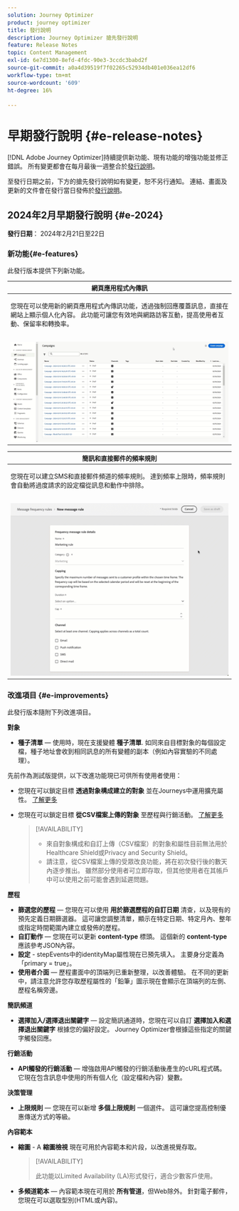 ```yaml
---
solution: Journey Optimizer
product: journey optimizer
title: 發行說明
description: Journey Optimizer 搶先發行說明
feature: Release Notes
topic: Content Management
exl-id: 6e7d1300-8efd-4fdc-90e3-3ccdc3babd2f
source-git-commit: a0a4d39519f7f02265c52934db401e036ea12df6
workflow-type: tm+mt
source-wordcount: '609'
ht-degree: 16%

---
```


# 早期發行說明 {#e-release-notes}

[!DNL Adobe Journey Optimizer]持續提供新功能、現有功能的增強功能並修正錯誤。 所有變更都會在每月最後一週整合於[發行說明](release-notes.md)。

至發行日期之前，下方的搶先發行說明如有變更，恕不另行通知。 連結、畫面及更新的文件會在發行當日發佈於[發行說明](release-notes.md)。

## 2024年2月早期發行說明 {#e-2024}

**發行日期**： 2024年2月21日至22日

### 新功能{#e-features}

此發行版本提供下列新功能。


<table>
<thead>
<tr>
<th><strong>網頁應用程式內傳訊</strong><br/></th>
</tr>
</thead>
<tbody>
<tr>
<td>
<p>您現在可以使用新的網頁應用程式內傳訊功能，透過強制回應覆蓋訊息，直接在網站上顯示個人化內容。 此功能可讓您有效地與網路訪客互動，提高使用者互動、保留率和轉換率。<br/><br/></p>
<img src="assets/do-not-localize/web_inapp.gif">
</tr>
</tbody>
</table>


<table>
<thead>
<tr>
<th><strong>簡訊和直接郵件的頻率規則</strong><br/></th>
</tr>
</thead>
<tbody>
<tr>
<td>
<p>您現在可以建立SMS和直接郵件頻道的頻率規則。 達到頻率上限時，頻率規則會自動將過度請求的設定檔從訊息和動作中排除。 <br/><br/></p>
<img src="assets/do-not-localize/sms-dm-rules.gif">
</tr>
</tbody>
</table>

### 改進項目 {#e-improvements}

此發行版本隨附下列改進項目。

**對象**

* **種子清單**  — 使用時，現在支援變體 **種子清單**. 如同來自目標對象的每個設定檔，種子地址會收到相同訊息的所有變體的副本（例如內容實驗的不同處理）。

先前作為測試版提供，以下改進功能現已可供所有使用者使用：

* 您現在可以鎖定目標 **透過對象構成建立的對象** 並在Journeys中運用擴充屬性。 [了解更多](../building-journeys/read-audience.md)

* 您現在可以鎖定目標 **從CSV檔案上傳的對象** 至歷程與行銷活動。 [了解更多](../audience/about-audiences.md#segments-in-journey-optimizer)

  >[!AVAILABILITY]
  >
  >* 來自對象構成和自訂上傳（CSV檔案）的對象和屬性目前無法用於Healthcare Shield或Privacy and Security Shield。
  >* 請注意，從CSV檔案上傳的受眾改良功能，將在初次發行後的數天內逐步推出。 雖然部分使用者可立即存取，但其他使用者在其帳戶中可以使用之前可能會遇到延遲問題。

**歷程**

* **篩選您的歷程**  — 您現在可以使用 **用於篩選歷程的自訂日期** 清查，以及現有的預先定義日期篩選器。 這可讓您調整清單，顯示在特定日期、特定月內、整年或指定時間範圍內建立或發佈的歷程。
* **自訂動作**  — 您現在可以更新 **content-type** 標頭。 這個新的 **content-type** 應該參考JSON內容。
* **設定** - stepEvents中的identityMap屬性現在已預先填入。 主要身分定義為「primary = true」。
* **使用者介面**  — 歷程畫面中的頂端列已重新整理，以改善體驗。 在不同的更新中，請注意允許您存取歷程屬性的「鉛筆」圖示現在會顯示在頂端列的左側、歷程名稱旁邊。

**簡訊頻道**

* **選擇加入/選擇退出關鍵字**  — 設定簡訊通道時，您現在可以自訂 **選擇加入和選擇退出關鍵字** 根據您的偏好設定。 Journey Optimizer會根據這些指定的關鍵字觸發回應。

**行銷活動**

* **API觸發的行銷活動**  — 增強啟用API觸發的行銷活動後產生的cURL程式碼。 它現在包含訊息中使用的所有個人化（設定檔和內容）變數。

**決策管理**

* **上限規則**  — 您現在可以新增 **多個上限規則** 一個選件。 這可讓您提高控制優惠傳送方式的等級。

**內容範本**

* **縮圖** - A **縮圖檢視** 現在可用於內容範本和片段，以改進視覺存取。

  >[!AVAILABILITY]
  >
  >此功能以Limited Availability (LA)形式發行，適合少數客戶使用。

* **多頻道範本**  — 內容範本現在可用於 **所有管道**，但Web除外。 針對電子郵件，您現在可以選取型別(HTML或內容)。
